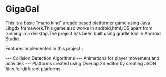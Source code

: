 # GigaGal
This is a basic "mario kind" arcade based platformer game using Java Libgdx framework.This game also works in android,html,iOS apart from running
in a desktop.The project has been built using gradle tool in Android Studio.

Features implemented in this project :

--- Collision Detection Algorithms
--- Animations for player movement and activities
--- Platforms created using Overlap 2d editor by creating JSON files for different platforms.
